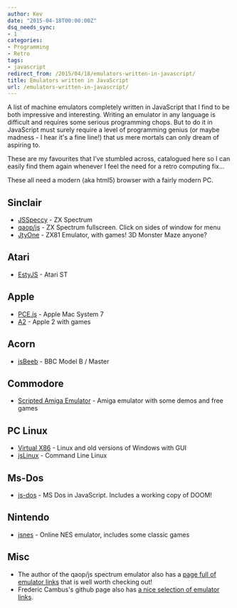 ```yaml
---
author: Kev
date: "2015-04-18T00:00:00Z"
dsq_needs_sync:
- 1
categories:
- Programming
- Retro
tags:
- javascript
redirect_from: /2015/04/18/emulators-written-in-javascript/
title: Emulators written in JavaScript
url: /emulators-written-in-javascript/
---
```

A list of machine emulators completely written in JavaScript that I find to be both impressive and interesting. Writing an emulator in any language is difficult and requires some serious programming chops. But to do it in JavaScript must surely require a level of programming genius (or maybe madness - I hear it's a fine line!) that us mere mortals can only dream of aspiring to.

These are my favourites that I’ve stumbled across, catalogued here so I can easily find them again whenever I feel the need for a retro computing fix...

These all need a modern (aka html5) browser with a fairly modern PC.

## Sinclair ##
 - [JSSpeccy](http://jsspeccy.zxdemo.org/) - ZX Spectrum
 - [qaop/js](http://torinak.com/qaop) - ZX Spectrum fullscreen. Click on sides of window for menu
 - [JtyOne](http://www.zx81stuff.org.uk/zx81/jtyone.html) - ZX81 Emulator, with games! 3D Monster Maze anyone?

## Atari ##
 - [EstyJS](http://estyjs.azurewebsites.net/) - Atari ST

## Apple ##
 - [PCE.js](https://jamesfriend.com.au/pce-js/) - Apple Mac System 7
 - [A2](http://porkrind.org/a2/) - Apple 2 with games

## Acorn ##
 - [jsBeeb](http://bbc.godbolt.org/) - BBC Model B / Master

## Commodore ##
- [Scripted Amiga Emulator](http://scriptedamigaemulator.net) - Amiga emulator with some demos and free games

## PC Linux ##
 - [Virtual X86](http://copy.sh/v86/) - Linux and old versions of Windows with GUI
 - [jsLinux](http://bellard.org/jslinux/) - Command Line Linux

## Ms-Dos ##
 - [js-dos](https://js-dos.com/) - MS Dos in JavaScript. Includes a working copy of DOOM!

## Nintendo ##
 - [jsnes](https://fir.sh/projects/jsnes/) - Online NES emulator, includes some classic games

## Misc ##
 - The author of the qaop/js spectrum emulator also has a [page full of emulator links](http://torinak.com/qaop/links) that is well worth checking out!
 - Frederic Cambus's github page also has [a nice selection of emulator links](https://github.com/fcambus/jsemu).
